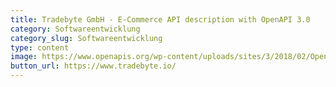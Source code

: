 ```yaml
---
title: Tradebyte GmbH - E-Commerce API description with OpenAPI 3.0
category: Softwareentwicklung
category_slug: Softwareentwicklung
type: content
image: https://www.openapis.org/wp-content/uploads/sites/3/2018/02/OpenAPI_Logo_Pantone-1.png
button_url: https://www.tradebyte.io/
---
```

